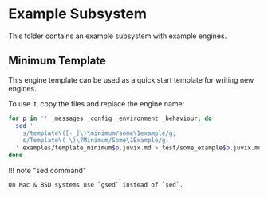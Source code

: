 # Example Subsystem

This folder contains an example subsystem with example engines.

## Minimum Template

This engine template can be used as a quick start template for writing new engines.

To use it, copy the files and replace the engine name:

```bash
for p in '' _messages _config _environment _behaviour; do
  sed '
    s/template\([-_]\)\minimum/some\1example/g;
    s/Template\( \)\?Minimum/Some\1Example/g;
  ' examples/template_minimum$p.juvix.md > test/some_example$p.juvix.md
done
```

!!! note "sed command"

    On Mac & BSD systems use `gsed` instead of `sed`.
